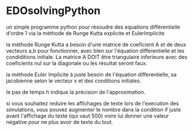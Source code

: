 # EDOsolvingPython
un simple programme python pour résoudre des equations différentielle d'ordre 1 via la méthode de Runge Kutta explicite et EulerImplicite

la méthode Runge Kutta a besoin d'une matrice de coeficient A et de deux vecteurs a,b pour fonctionner, avec bien sur l'équation differentielle
et les condiditions initiale. La matrice A DOIT être triangulaire inferieure avec des coeficients nul sur la diagonale ou les résultat seront faux.

la méthode Euler Implicite à juste besoin de l'équation differentielle, sa jacobienne selon le vecteur x et des conditions initiales.

le pas de temps h indique la précision de l'approximation.

si vous souhaitez reduire les affichages de texte lors de l'execution des simulations, vous pouvez augmenter le nombre dans la condition if juste avant l'affichage du
texte (qui vaut 500) voire lui donner une valeur négative pour ne plus avoir de texte du tout.

